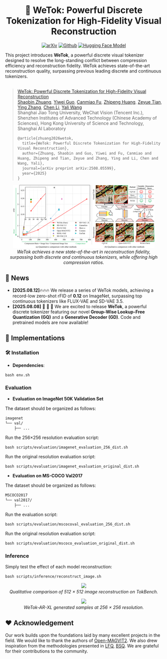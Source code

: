<div align="center">
<h1>🚀 WeTok: Powerful Discrete Tokenization for High-Fidelity Visual Reconstruction</h1>

[![arXiv](https://img.shields.io/badge/arXiv-2508.05599-b31b1b.svg)](https://arxiv.org/abs/2508.05599)
[![Github](https://img.shields.io/badge/Github-WeTok-blue)](https://github.com/zhuangshaobin/WeTok)
[![Hugging Face Model](https://img.shields.io/badge/%F0%9F%A4%97%20Hugging%20Face-Models-yellow)](https://huggingface.co/GrayShine/WeTok)

</div>

This project introduces **WeTok**, a powerful discrete visual tokenizer designed to resolve the long-standing conflict between compression efficiency and reconstruction fidelity. WeTok achieves state-of-the-art reconstruction quality, surpassing previous leading discrete and continuous tokenizers. <br><br>

> <a href="https://github.com/zhuangshaobin/WeTok">WeTok: Powerful Discrete Tokenization for High-Fidelity Visual Reconstruction</a><br>
> [Shaobin Zhuang](https://scholar.google.com/citations?user=PGaDirMAAAAJ&hl=zh-CN&oi=ao), [Yiwei Guo](https://scholar.google.com/citations?user=HCAyeJIAAAAJ&hl=zh-CN&oi=ao), [Canmiao Fu](), [Zhipeng Huang](), [Zeyue Tian](https://scholar.google.com/citations?user=dghq4MQAAAAJ&hl=zh-CN&oi=ao), [Ying Zhang](https://scholar.google.com/citations?user=R_psgxkAAAAJ&hl=zh-CN&oi=ao), [Chen Li](https://scholar.google.com/citations?hl=zh-CN&user=WDJL3gYAAAAJ), [Yali Wang](https://scholar.google.com/citations?hl=zh-CN&user=hD948dkAAAAJ)<br>
> Shanghai Jiao Tong University, WeChat Vision (Tencent Inc.), Shenzhen Institutes of Advanced Technology (Chinese Academy of Sciences), Hong Kong University of Science and Technology, Shanghai AI Laboratory<br>
> ```
> @article{zhuang2026wetok,
>   title={WeTok: Powerful Discrete Tokenization for High-Fidelity Visual Reconstruction},
>   author={Zhuang, Shaobin and Guo, Yiwei and Fu, Canmiao and Huang, Zhipeng and Tian, Zeyue and Zhang, Ying and Li, Chen and Wang, Yali},
>   journal={arXiv preprint arXiv:2508.05599},
>   year={2025}
> }
> ```

<p align="center">
  <img src="./assets/teaser.png" width="90%">
  <br>
  <em>WeTok achieves a new state-of-the-art in reconstruction fidelity, surpassing both discrete and continuous tokenizers, while offering high compression ratios.</em>
</p>

## 📰 News
* **[2025.08.12]**:fire::fire::fire: We release a series of WeTok models, achieving a record-low zero-shot rFID of **0.12** on ImageNet, surpassing top continuous tokenizers like FLUX-VAE and SD-VAE 3.5.
* **[2025.08.08]** 🚀 🚀 🚀 We are excited to release **WeTok**, a powerful discrete tokenizer featuring our novel **Group-Wise Lookup-Free Quantization (GQ)** and a **Generative Decoder (GD)**. Code and pretrained models are now available!

## 📖 Implementations

### 🛠️ Installation
- **Dependencies**: 
```
bash env.sh
```

### Evaluation

- **Evaluation on ImageNet 50K Validation Set**

The dataset should be organized as follows:
```
imagenet
└── val/
    ├── ...
```

Run the 256×256 resolution evaluation script:
```
bash scripts/evaluation/imagenet_evaluation_256_dist.sh
```

Run the original resolution evaluation script:
```
bash scripts/evaluation/imagenet_evaluation_original_dist.sh
```

- **Evaluation on MS-COCO Val2017**

The dataset should be organized as follows:
```
MSCOCO2017
└── val2017/
    ├── ...
```

Run the evaluation script:
```
bash scripts/evaluation/mscocoval_evaluation_256_dist.sh
```

Run the original resolution evaluation script:
```
bash scripts/evaluation/mscoco_evaluation_original_dist.sh
```


### Inference

Simply test the effect of each model reconstruction:
```
bash scripts/inference/reconstruct_image.sh
```

<p align="center">
  <img src="./assets/compare.png" width="90%">
  <br>
  <em>Qualitative comparison of 512 × 512 image reconstruction on TokBench.</em>
</p>

<p align="center">
  <img src="./assets/gen.png" width="90%">
  <br>
  <em>WeTok-AR-XL generated samples at 256 × 256 resolution.</em>
</p>



## ❤️ Acknowledgement
Our work builds upon the foundations laid by many excellent projects in the field. We would like to thank the authors of [Open-MAGVIT2](https://arxiv.org/abs/2409.04410). We also drew inspiration from the methodologies presented in [LFQ](https://arxiv.org/abs/2310.05737), [BSQ](https://arxiv.org/abs/2406.07548). We are grateful for their contributions to the community.
